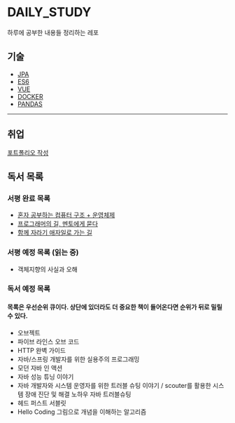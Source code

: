 # DAILY_STUDY

하루에 공부한 내용들 정리하는 레포

## 기술

- [JPA](https://github.com/kimregular/DAILY_STUDY/tree/main/JPA)
- [ES6](https://github.com/kimregular/DAILY_STUDY/tree/main/ES6)
- [VUE](https://github.com/kimregular/DAILY_STUDY/tree/main/VUE)
- [DOCKER](https://github.com/kimregular/DAILY_STUDY/tree/main/docker)
- [PANDAS](https://github.com/kimregular/DAILY_STUDY/tree/main/introduce_pandas)


--------------------

## 취업 
[포트폴리오 작성](https://github.com/kimregular/DAILY_STUDY/tree/main/포트폴리오%20작성)

## 독서 목록

### 서평 완료 목록
- [혼자 공부하는 컴퓨터 구조 + 운영체제](https://velog.io/@regular_jk_kim/혼자-공부하는-컴퓨터-구조-운영체제-를-읽고)
- [프로그래머의 길, 멘토에게 묻다](https://velog.io/@regular_jk_kim/프로그래머의-길-멘토에게-묻다-를-읽고-24jpq345)
- [함께 자라기 애자일로 가는 길](https://velog.io/@regular_jk_kim/함께-자라기-를-읽고)

###  서평 예정 목록 (읽는 중) 
- 객체지향의 사실과 오해

### 독서 예정 목록
#### 목록은 우선순위 큐이다. 상단에 있더라도 더 중요한 책이 들어온다면 순위가 뒤로 밀릴 수 있다.
- 오브젝트
- 파이브 라인스 오브 코드
- HTTP 완벽 가이드
- 자바/스프링 개발자를 위한 실용주의 프로그래밍
- 모던 자바 인 액션
- 자바 성능 튜닝 이야기 
- 자바 개발자와 시스템 운영자를 위한 트러블 슈팅 이야기 / scouter를 활용한 시스템 장애 진단 및 해결 노하우 자바 트러블슈팅
- 헤드 퍼스트 서블릿
- Hello Coding 그림으로 개념을 이해하는 알고리즘
